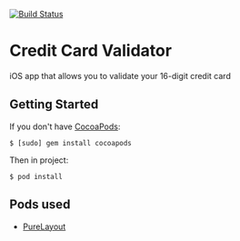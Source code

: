 [![Build Status](https://travis-ci.org/KarolMajka/Credit-Card-Validator.svg?branch=master)](https://travis-ci.org/KarolMajka/Credit-Card-Validator)
# Credit Card Validator
iOS app that allows you to validate your 16-digit credit card

## Getting Started
If you don't have [CocoaPods](https://cocoapods.org/):
 
`$ [sudo] gem install cocoapods`
 
Then in project:
 
`$ pod install`

## Pods used
- [PureLayout](https://github.com/PureLayout/PureLayout)
